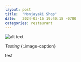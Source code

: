 ```yaml
---
layout: post
title:  "Monjayaki Shop"
date:   2024-03-16 19:40:18 -0700
categories: restaurant
---
```


![alt text](https://www.dropbox.com/scl/fi/53s8qxofe8xxwkgom9w3v/manjuyaki_storefront.jpg?rlkey=ey1gixjry4qr0oz3az82shgh9&raw=1 "Storefront for a Monjayaki restaurant in Tsukishima")

*Testing*
{:.image-caption}

test